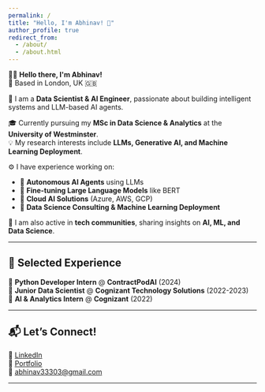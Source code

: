 ```yaml
---
permalink: /
title: "Hello, I'm Abhinav! 👋"
author_profile: true
redirect_from: 
  - /about/
  - /about.html
---
```



👨‍💻 **Hello there, I'm Abhinav!**  
📍 Based in London, UK 🇬🇧  

🚀 I am a **Data Scientist & AI Engineer**, passionate about building intelligent systems and LLM-based AI agents.  

🎓 Currently pursuing my **MSc in Data Science & Analytics** at the **University of Westminster**.  
💡 My research interests include **LLMs, Generative AI, and Machine Learning Deployment**.  

⚙️ I have experience working on:  
- 🔹 **Autonomous AI Agents** using LLMs  
- 🔹 **Fine-tuning Large Language Models** like BERT  
- 🔹 **Cloud AI Solutions** (Azure, AWS, GCP)  
- 🔹 **Data Science Consulting & Machine Learning Deployment**  

📌 I am also active in **tech communities**, sharing insights on **AI, ML, and Data Science**.  

---
## 🌟 Selected Experience  
📌 **Python Developer Intern** @ **ContractPodAI** (2024)  
📌 **Junior Data Scientist** @ **Cognizant Technology Solutions** (2022-2023)  
📌 **AI & Analytics Intern** @ **Cognizant** (2022)  

---
## 📬 Let’s Connect!  
💼 [LinkedIn](https://www.linkedin.com/in/abhinav33303/)  
📂 [Portfolio](https://abhinav330.github.io/Abhinav.github.io/)  
📧 abhinav33303@gmail.com  

---